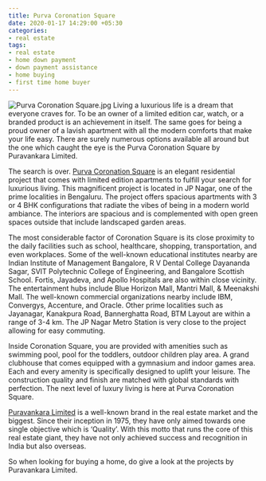 ```yaml
---
title: Purva Coronation Square
date: 2020-01-17 14:29:00 +05:30
categories:
- real estate
tags:
- real estate
- home down payment
- down payment assistance
- home buying
- first time home buyer
---
```



![Purva Coronation Square.jpg](/uploads/Purva%20Coronation%20Square.jpg)
Living a luxurious life is a dream that everyone craves for. To be an owner of a limited edition car, watch, or a branded product is an achievement in itself. The same goes for being a proud owner of a lavish apartment with all the modern comforts that make your life easy. There are surely numerous options available all around but the one which caught the eye is the Purva Coronation Square by Puravankara Limited.

The search is over. [Purva Coronation Square](https://homecapital.in/property/280/purva-coronation-square-3-bhk) is an elegant residential project that comes with limited edition apartments to fulfill your search for luxurious living. This magnificent project is located in JP Nagar, one of the prime localities in Bengaluru. The project offers spacious apartments with 3 or 4 BHK configurations that radiate the vibes of being in a modern world ambiance. The interiors are spacious and is complemented with open green spaces outside that include landscaped garden areas.

The most considerable factor of Coronation Square is its close proximity to the daily facilities such as school, healthcare, shopping, transportation, and even workplaces. Some of the well-known educational institutes nearby are Indian Institute of Management Bangalore, R V Dental College Dayananda Sagar, SVIT Polytechnic College of Engineering, and Bangalore Scottish School. Fortis, Jayadeva, and Apollo Hospitals are also within close vicinity. The entertainment hubs include Blue Horizon Mall, Mantri Mall, & Meenakshi Mall. The well-known commercial organizations nearby include IBM, Convergys, Accenture, and Oracle. Other prime localities such as Jayanagar, Kanakpura Road, Bannerghatta Road, BTM Layout are within a range of 3-4 km. The JP Nagar Metro Station is very close to the project allowing for easy commuting.

Inside Coronation Square, you are provided with amenities such as swimming pool, pool for the toddlers, outdoor children play area. A grand clubhouse that comes equipped with a gymnasium and indoor games area. Each and every amenity is specifically designed to uplift your leisure. The construction quality and finish are matched with global standards with perfection. The next level of luxury living is here at Purva Coronation Square.

[Puravankara Limited](https://homecapital.in/offering/developer/puravankara-limited) is a well-known brand in the real estate market and the biggest. Since their inception in 1975, they have only aimed towards one single objective which is ‘Quality’. With this motto that runs the core of this real estate giant, they have not only achieved success and recognition in India but also overseas.

So when looking for buying a home, do give a look at the projects by Puravankara Limited.
